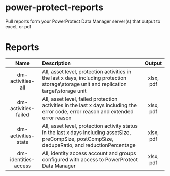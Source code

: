 # power-protect-reports
Pull reports form your PowerProtect Data Manager server(s) that output to excel, or pdf
 
# Reports
| Name                 | Description                                                                                                                                          | Output    |
|:--------------------:|:-----------------------------------------------------------------------------------------------------------------------------------------------------|:---------:|
| dm-activities-all    | All, asset level, protection activities in the last x days, including protection storage\storage unit and replication target\storage unit            | xlsx, pdf |
| dm-activities-failed | All, asset level, failed protection activities in the last x days including the error code, error reason and extended error reason                   | xlsx, pdf |
| dm-activities-stats  | All, asset level, protection activity status in the last x days including assetSize, preCompSize, postCompSize, dedupeRatio, and reductionPercentage | xlsx, pdf |
| dm-identities-access | All, identity access account and groups configured with access to PowerProtect Data Manager                                                          | xlsx, pdf |